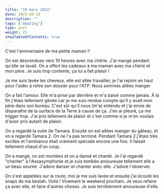 ```yaml
---
title: "19 mars 2023"
date: 2023-03-19
description: ""
tags: ["amazing"]
type: post
weight: 25
showTableOfContents: true
---
```


C'est l'anniversaire de ma petite maman !!

On est descendues vers 10 heures avec ma chérie. J'ai mangé pendant qu'elle se lavait. On a offert les cadeaux à ma maman avec ma chérie et mon père. Je suis trop contente, ça lui a fait plaisir !

Je me suis lavée les cheveux, elle est allée travailler, je l'ai rejoint en haut pour l'aider à relire son dossier pour l'ATP. Nous sommes allées manger

On a fait l'amour. Elle m'a prise par derrière et m'a baisé comme jamais. À la fin j'étais tellement gênée car je me suis rendue compte qu'il y avait mon père dans son bureau. C'est sûr qu'il nous (m'a) entendu et j'ai envie de disparaître de la surface de la Terre à cause de ça. J'en ai pleuré, ça me trigger trop. J'ai pris tellement de plaisir et c'est comme si je m'en voulais d'avoir pris autant de plaisir.

On a regardé la suite de Tamara. Ensuite on est allées manger du gâteau, et on a regardé Tamara 2. On ne l'a pas terminé. Pendant Tamara 2 j'étais très excitée et l'ambiance était vraiment spéciale encore une fois. Il faisait tellement chaud d'un coup.

On a mangé, on est montées et on a dansé et chanté. Je l'ai regardé "chanter" à l'Assasymphonie et je suis tombée amoureuse tellement elle a un beau sourire. J'adore danser et chanter avec elle. J'adore l'observer.

On s'est appelées sur la route, moi je me suis lavée et ensuite j'ai écouté les snaps de ma bestah. Voilà ! Vivement le weekend prochain. Je veux refaire ça avec elle, et faire d'autres choses. Je suis terriblement amoureuse d'elle.